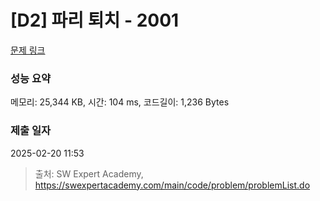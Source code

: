 # [D2] 파리 퇴치 - 2001 

[문제 링크](https://swexpertacademy.com/main/code/problem/problemDetail.do?contestProbId=AV5PzOCKAigDFAUq) 

### 성능 요약

메모리: 25,344 KB, 시간: 104 ms, 코드길이: 1,236 Bytes

### 제출 일자

2025-02-20 11:53



> 출처: SW Expert Academy, https://swexpertacademy.com/main/code/problem/problemList.do